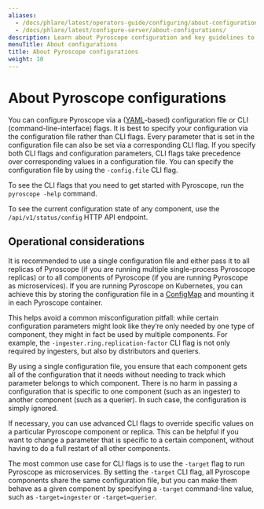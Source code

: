 ```yaml
---
aliases:
  - /docs/phlare/latest/operators-guide/configuring/about-configurations/
  - /docs/phlare/latest/configure-server/about-configurations/
description: Learn about Pyroscope configuration and key guidelines to consider.
menuTitle: About configurations
title: About Pyroscope configurations
weight: 10
---
```


# About Pyroscope configurations

You can configure Pyroscope via a ([YAML](https://en.wikipedia.org/wiki/YAML)-based) configuration file or CLI (command-line-interface) flags. It is best to specify your configuration via the configuration file rather than CLI flags. Every parameter that is set in the configuration file can also be set via a corresponding CLI flag. If you specify both CLI flags and configuration parameters, CLI flags take precedence over corresponding values in a configuration file. You can specify the configuration file by using the `-config.file` CLI flag.

To see the CLI flags that you need to get started with Pyroscope, run the `pyroscope -help` command.

To see the current configuration state of any component, use the `/api/v1/status/config` HTTP API endpoint.


## Operational considerations

It is recommended to use a single configuration file and either pass it to all replicas of Pyroscope (if you are running multiple single-process Pyroscope replicas) or to all components of Pyroscope (if you are running Pyroscope as microservices). If you are running Pyroscope on Kubernetes, you can achieve this by storing the configuration file in a [ConfigMap](https://kubernetes.io/docs/concepts/configuration/configmap/) and mounting it in each Pyroscope container.

This helps avoid a common misconfiguration pitfall: while certain configuration parameters might look like they’re only needed by one type of component, they might in fact be used by multiple components. For example, the `-ingester.ring.replication-factor` CLI flag is not only required by ingesters, but also by distributors and queriers.

By using a single configuration file, you ensure that each component gets all of the configuration that it needs without needing to track which parameter belongs to which component.
There is no harm in passing a configuration that is specific to one component (such as an ingester) to another component (such as a querier). In such case, the configuration is simply ignored.

If necessary, you can use advanced CLI flags to override specific values on a particular Pyroscope component or replica. This can be helpful if you want to change a parameter that is specific to a certain component, without having to do a full restart of all other components.

The most common use case for CLI flags is to use the `-target` flag to run Pyroscope as microservices. By setting the `-target` CLI flag, all Pyroscope components share the same configuration file, but you can make them behave as a given component by specifying a `-target` command-line value, such as `-target=ingester` or `-target=querier`.
